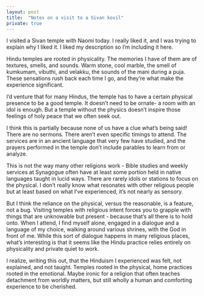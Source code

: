 ```yaml
---
layout: post
title:  "Notes on a visit to a Sivan kovil"
private: true
---
```


I visited a Sivan temple with Naomi today. I really liked it, and I was trying to explain why I liked it. I liked my description so I’m including it here.

Hindu temples are rooted in physicality. The memories I have of them are of textures, smells, and sounds. Warm stone, cool marble, the smell of kumkumam, vibuthi, and velakku, the sounds of the mani during a puja. These sensations rush back each time I go, and they’re what make the experience significant. 

I’d venture that for many Hindus, the temple has to have a certain physical presence to be a good temple. It doesn’t need to be ornate- a room with an idol is enough. But a temple without the physics doesn’t inspire those feelings of holy peace that we often seek out. 

I think this is partially because none of us have a clue what’s being said! There are no sermons. There aren’t even specific timings to attend. The services are in an ancient language that very few have studied, and the prayers performed in the temple don’t include parables to learn from or analyze. 

This is not the way many other religions work - Bible studies and weekly services at Synagogue often have at least some portion held in native languages taught in lucid ways. There are rarely idols or stations to focus on the physical. I don’t really know what resonates with other religious people but at least based on what I’ve experienced, it’s not nearly as sensory. 

But I think the reliance on the physical, versus the reasonable, is a feature, not a bug. Visiting temples with religious intent forces you to grapple with things that are unknowable but present - because that’s all there is to hold onto. When I attend, I find myself alone, engaged in a dialogue and a language of my choice, walking around various shrines, with the God in front of me. While this sort of dialogue happens in many religious places, what’s interesting is that it seems like the Hindu practice relies entirely on physicality and private quiet to work.

I realize, writing this out, that the Hinduism I experienced was felt, not explained, and not taught. Temples rooted in the physical, home practices rooted in the emotional. Maybe ironic for a religion that often teaches detachment from worldly matters, but still wholly a human and comforting experience to be cherished.
